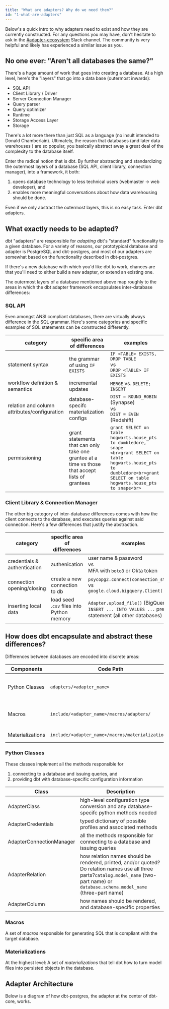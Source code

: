 ```yaml
---
title: "What are adapters? Why do we need them?"
id: "1-what-are-adapters"
---
```


Below's a quick intro to why adapters need to exist and how they are currently constructed. For any questions you may have, don't hesitate to ask in the [#adapter-ecosystem](https://getdbt.slack.com/archives/C030A0UF5LM) Slack channel. The community is very helpful and likely has experienced a similar issue as you.

## No one ever: "Aren't all databases the same?"

There's a huge amount of work that goes into creating a database. At a high level, here's the "layers" that go into a data base (outermost inwards):
- SQL API
- Client Library / Driver
- Server Connection Manager
- Query parser
- Query optimizer
- Runtime
- Storage Access Layer
- Storage

There's a lot more there than just SQL as a language (no insult intended to Donald Chamberlain). Ultimately, the reason that databases (and later data warehouses ) are so popular, you basically abstract away a great deal of the complexity to the database itself.

Enter the radical notion that is dbt. By further abstracting and standardizing the outermost layers of a database (SQL API, client library, connection manager), into a framework, it both:
1. opens database technology to less technical users (webmaster -> web developer), and
2. enables more meaningful conversations about how data warehousing should be done.

Even if we only abstract the outermost layers, this is no easy task. Enter dbt adapters.

## What exactly needs to be adapted?

dbt "adapters" are responsible for _adapting_ dbt's "standard" functionality to a given database. For a variety of reasons, our prototypical database and adapter is PostgreSQL and dbt-postgres, and most of our adapters are somewhat based on the functionality described in dbt-postgres.

 If there's a new database with which you'd like dbt to work, chances are that you'll need to either build a new adapter, or extend an existing one.

The outermost layers of a database mentioned above map roughly to the areas in which the dbt adapter framework encapsulates inter-database differences:

### SQL API

Even amongst ANSI compliant databases, there are virtually always difference in the SQL grammar. Here's some categories and specific examples of SQL statements can be constructed differently.


| category                                     | specific area of differences                                                                     | examples                                                                                                                                                                                           |
|----------------------------------------------|--------------------------------------------------------------------------------------------------|----------------------------------------------------------------------------------------------------------------------------------------------------------------------------------------------------|
| statement syntax                             | the grammar of using `IF EXISTS`                                                                 | `IF <TABLE> EXISTS, DROP TABLE`<br>vs<br>`DROP <TABLE> IF EXISTS`                                                                                                                                  |
| workflow definition & semantics              | incremental updates                                                                              | `MERGE` vs. `DELETE; INSERT`                                                                                                                                                                       |
| relation and column attributes/configuration | database-specifc materialization configs           | `DIST = ROUND_ROBIN` (Synapse)<br>vs<br>`DIST = EVEN` (Redshift)                                                                                                                                   |
| permissioning                                | grant statements that can only take one grantee at a time vs those that accept lists of grantees | `grant SELECT on table hogwarts.house_pts to dumbledore, snape` <br> ```<br>grant SELECT on table hogwarts.house_pts to dumbledore<br>grant SELECT on table hogwarts.house_pts to snape<br>``` |

### Client Library & Connection Manager

The other big category of inter-database differences comes with how the client connects to the database, and executes queries against said connection. Here's a few differences that justify the abstraction.

| category                     | specific area of differences              | examples                                                                                                    |
|------------------------------|-------------------------------------------|-------------------------------------------------------------------------------------------------------------|
| credentials & authentication | authenication                             | user name & password<br>vs<br>MFA with `boto3` or Okta token                                                |
| connection opening/closing   | create a new connection to db             | `psycopg2.connect(connection_string)`<br>vs<br>`google.cloud.bigquery.Client( ... )`                        |
| inserting local data         | load seed .`csv` files into Python memory | `Adapter.upload_file()` (BigQuery)<br>`INSERT ... INTO VALUES ...` prepared statement (all other databases) |


## How does dbt encapsulate and abstract these differences?

Differences between databases are encoded into discrete areas:

| Components       | Code Path                                         | Function                                                                      |
|------------------|---------------------------------------------------|-------------------------------------------------------------------------------|
| Python Classes   | `adapters/<adapter_name>`                         | Configuration (See above [Python classes](##python classes)                   |
| Macros           | `include/<adapter_name>/macros/adapters/`         | SQL API & statement syntax (e.g. how to create schema, how to get table info) |
| Materializations | `include/<adapter_name>/macros/materializations/` | table/view/snapshot/ workflow definitions                                     |
 

### Python Classes

These classes implement all the methods responsible for
1. connecting to a database and issuing queries, and
2. providing dbt with database-specific configuration information 

| Class                    | Description                                                                                                                                                                                 |
|--------------------------|---------------------------------------------------------------------------------------------------------------------------------------------------------------------------------------------|
| AdapterClass             | high-level configuration type conversion and any database-specifc python methods needed                                                                                                     |
| AdapterCredentials       | typed dictionary of possible profiles and associated methods                                                                                                                                |
| AdapterConnectionManager | all the methods responsible for connecting to a database and issuing queries                                                                                                                |
| AdapterRelation          | how relation names should be rendered, printed, and/or quoted? Do relation names use all three parts?`catalog.model_name` (two-part name) or `database.schema.model_name` (three-part name) |
| AdapterColumn            | how names should be rendered, and database-specific properties                                                                                                                              |

### Macros

A set of *macros* responsible for generating SQL that is compliant with the target database.

### Materializations

At the highest level: A set of *<Term id="materialization">materializations</Term>* that tell dbt how to turn model files into persisted objects in the database.

## Adapter Architecture


Below is a diagram of how dbt-postgres, the adapter at the center of dbt-core, works.

<Lightbox src="/img/adapter-guide/adapter architecture - postgres.png" title="adapter architecture diagram"/>